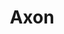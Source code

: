 ---
title: 'Axon'
description: 'A graph based note-taking app, where each node is a markdown editor, and each edge visualizes connections between notes.'
image:
    url: '/images/GitHub.webp'
    alt: 'GitHub wallpaper'
platform: Web
stack: React, TypeScript
links:
  - name: 'Website'
    url: 'https://astro-milky-way.netlify.app/'
  - name: 'GitHub'
    url: 'https://github.com/ttomczak3/Milky-Way'
order: 3
---